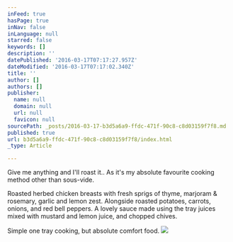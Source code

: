 ```yaml
---
inFeed: true
hasPage: true
inNav: false
inLanguage: null
starred: false
keywords: []
description: ''
datePublished: '2016-03-17T07:17:27.957Z'
dateModified: '2016-03-17T07:17:02.340Z'
title: ''
author: []
authors: []
publisher:
  name: null
  domain: null
  url: null
  favicon: null
sourcePath: _posts/2016-03-17-b3d5a6a9-ffdc-471f-90c8-c8d03159f7f8.md
published: true
url: b3d5a6a9-ffdc-471f-90c8-c8d03159f7f8/index.html
_type: Article

---
```

Give me anything and I'll roast it.. As it's my absolute favourite cooking method other than sous-vide.

Roasted herbed chicken breasts with fresh sprigs of thyme, marjoram & rosemary, garlic and lemon zest. Alongside roasted potatoes, carrots, onions, and red bell peppers. A lovely sauce made using the tray juices mixed with mustard and lemon juice, and chopped chives.

Simple one tray cooking, but absolute comfort food.
![](https://the-grid-user-content.s3-us-west-2.amazonaws.com/0133c7cc-1885-4520-9203-a925e5534682.jpg)